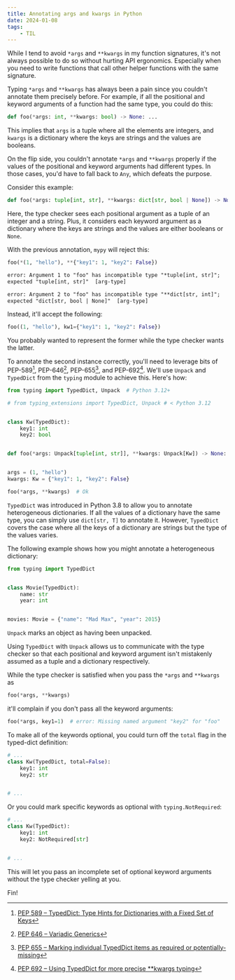 ```yaml
---
title: Annotating args and kwargs in Python
date: 2024-01-08
tags:
    - TIL
---
```


While I tend to avoid `*args` and `**kwargs` in my function signatures, it's not always
possible to do so without hurting API ergonomics. Especially when you need to write
functions that call other helper functions with the same signature.

Typing `*args` and `**kwargs` has always been a pain since you couldn't annotate them
precisely before. For example, if all the positional and keyword arguments of a function had
the same type, you could do this:

```py
def foo(*args: int, **kwargs: bool) -> None: ...
```

This implies that `args` is a tuple where all the elements are integers, and `kwargs` is a
dictionary where the keys are strings and the values are booleans.

On the flip side, you couldn't annotate `*args` and `**kwargs` properly if the values of the
positional and keyword arguments had different types. In those cases, you'd have to fall
back to `Any`, which defeats the purpose.

Consider this example:

```py
def foo(*args: tuple[int, str], **kwargs: dict[str, bool | None]) -> None: ...
```

Here, the type checker sees each positional argument as a tuple of an integer and a string.
Plus, it considers each keyword argument as a dictionary where the keys are strings and the
values are either booleans or `None`.

With the previous annotation, `mypy` will reject this:

```py
foo(*(1, "hello"), **{"key1": 1, "key2": False})
```

```txt
error: Argument 1 to "foo" has incompatible type "*tuple[int, str]";
expected "tuple[int, str]"  [arg-type]

error: Argument 2 to "foo" has incompatible type "**dict[str, int]";
expected "dict[str, bool | None]"  [arg-type]
```

Instead, it'll accept the following:

```py
foo((1, "hello"), kw1={"key1": 1, "key2": False})
```

You probably wanted to represent the former while the type checker wants the latter.

To annotate the second instance correctly, you'll need to leverage bits of PEP-589[^1],
PEP-646[^2], PEP-655[^3], and PEP-692[^4]. We'll use `Unpack` and `TypedDict` from the
`typing` module to achieve this. Here's how:

```py {hl_lines=11}
from typing import TypedDict, Unpack  # Python 3.12+

# from typing_extensions import TypedDict, Unpack # < Python 3.12


class Kw(TypedDict):
    key1: int
    key2: bool


def foo(*args: Unpack[tuple[int, str]], **kwargs: Unpack[Kw]) -> None: ...


args = (1, "hello")
kwargs: Kw = {"key1": 1, "key2": False}

foo(*args, **kwargs)  # Ok
```

`TypedDict` was introduced in Python 3.8 to allow you to annotate heterogeneous
dictionaries. If all the values of a dictionary have the same type, you can simply use
`dict[str, T]` to annotate it. However, `TypedDict` covers the case where all the keys of a
dictionary are strings but the type of the values varies.

The following example shows how you might annotate a heterogeneous dictionary:

```py {hl_lines=9}
from typing import TypedDict


class Movie(TypedDict):
    name: str
    year: int


movies: Movie = {"name": "Mad Max", "year": 2015}
```

`Unpack` marks an object as having been unpacked.

Using `TypedDict` with `Unpack` allows us to communicate with the type checker so that each
positional and keyword argument isn't mistakenly assumed as a tuple and a dictionary
respectively.

While the type checker is satisfied when you pass the `*args` and `**kwargs` as

```py
foo(*args, **kwargs)
```

it'll complain if you don't pass all the keyword arguments:

```py
foo(*args, key1=1)  # error: Missing named argument "key2" for "foo"
```

To make all of the keywords optional, you could turn off the `total` flag in the typed-dict
definition:

```py {hl_lines=2}
# ...
class Kw(TypedDict, total=False):
    key1: int
    key2: str


# ...
```

Or you could mark specific keywords as optional with `typing.NotRequired`:

```py {hl_lines=4}
# ...
class Kw(TypedDict):
    key1: int
    key2: NotRequired[str]


# ...
```

This will let you pass an incomplete set of optional keyword arguments without the type
checker yelling at you.

Fin!

[^1]:
    [PEP 589 – TypedDict: Type Hints for Dictionaries with a Fixed Set of Keys](https://peps.python.org/pep-0589/)

[^2]: [PEP 646 – Variadic Generics](https://peps.python.org/pep-0646/)

[^3]:
    [PEP 655 – Marking individual TypedDict items as required or potentially-missing](https://peps.python.org/pep-0655/)

[^4]:
    [PEP 692 – Using TypedDict for more precise \*\*kwargs typing](https://peps.python.org/pep-0692/)
